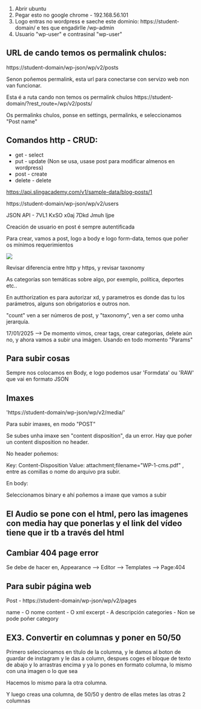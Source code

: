 1. Abrir ubuntu
1. Pegar esto no google chrome - 192.168.56.101
1. Logo entras no wordpress e saeche este dominio:
    https://student-domain/ e tes que engadirlle /wp-admin
1. Usuario "wp-user" e contrasinal "wp-user"



## URL de cando temos os permalink chulos:

https://student-domain/wp-json/wp/v2/posts

Senon poñemos permalink, esta url para conectarse con servizo web non van funcionar. 

Esta é a ruta cando non temos os permalink chulos 
https://student-domain/?rest_route=/wp/v2/posts/

Os permalinks chulos, ponse en settings, permalinks, e seleccionamos "Post name"


## Comandos http - CRUD:

- get - select
- put - update (Non se usa, usase post para modificar almenos en wordpress)
- post - create
- delete - delete



https://api.slingacademy.com/v1/sample-data/blog-posts/1


https://student-domain/wp-json/wp/v2/users

JSON API - 7VL1 KxSO x0aj 7Dkd Jmuh Ijpe


Creación de usuario en post é sempre autentificada


Para crear, vamos a post, logo a body e logo form-data, temos que poñer os mínimos requerimientos

![](/Recursos/Captura%20creacion%20usuario%20postman.jpg)


Revisar diferencia entre http y https, y revisar taxonomy


As categorías son temáticas sobre algo, por exemplo, política, deportes etc..

En autthorization es para autorizar xd, y parametros es donde das tu los parámetros, alguns son obrigatorios e outros non. 


"count" ven a ser números de post, y "taxonomy", ven a ser como unha jerarquía.

17/01/2025 --> De momento vimos, crear tags, crear categorias, delete aún no, y ahora vamos a subir una imágen. Usando en todo momento "Params"


## Para subir cosas

Sempre nos colocamos en Body, e logo podemos usar 'Formdata' ou 'RAW' que vai en formato JSON

## Imaxes

'https://student-domain/wp-json/wp/v2/media/'

Para subir imaxes, en modo "POST"

Se subes unha imaxe sen "content disposition", da un error. Hay que poñer un content disposition no header. 

No header poñemos:

Key: Content-Disposition
Value: attachment;filename="WP-1-cms.pdf" , entre as comillas o nome do arquivo pra subir.

En body:

Seleccionamos binary e ahí poñemos a imaxe que vamos a subir


## El Audio se pone con el html, pero las imagenes con media hay que ponerlas y el link del vídeo tiene que ir tb a través del html 


## Cambiar 404 page error

Se debe de hacer en, Appearance --> Editor --> Templates --> Page:404


## Para subir página web 

Post - https://student-domain/wp-json/wp/v2/pages

name - O nome 
content - O xml
excerpt - A descripción 
categories - Non se pode poñer category

## EX3. Convertir en columnas y poner en 50/50

Primero seleccionamos en título de la columna, y le damos al boton de guardar de instagram y le das a column, despues coges el bloque de texto de abajo y lo arrastras encima y ya lo pones en formato columna, lo mismo con una imagen o lo que sea

Hacemos lo mismo para la otra columna. 

Y luego creas una columna, de 50/50 y dentro de ellas metes las otras 2 columnas 
